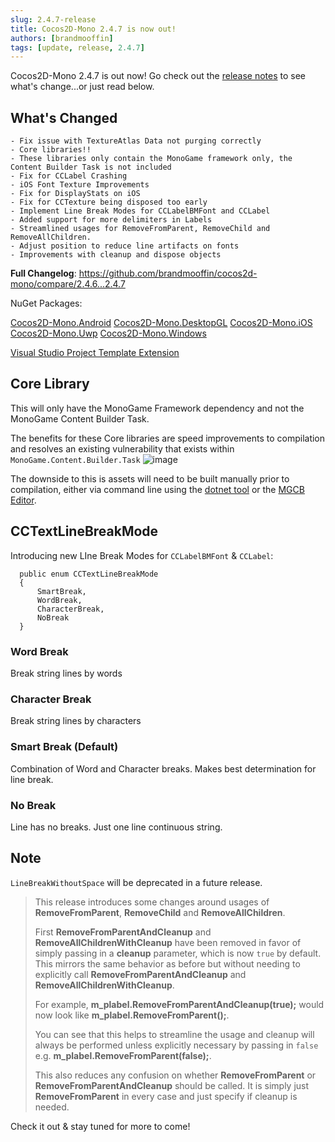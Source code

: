 ```yaml
---
slug: 2.4.7-release
title: Cocos2D-Mono 2.4.7 is now out!
authors: [brandmooffin]
tags: [update, release, 2.4.7]
---
```


Cocos2D-Mono 2.4.7 is out now! Go check out the [release notes](https://github.com/brandmooffin/cocos2d-mono/releases/tag/2.4.7) to see what's change...or just read below.

## What's Changed
    - Fix issue with TextureAtlas Data not purging correctly
    - Core libraries!! 
    - These libraries only contain the MonoGame framework only, the Content Builder Task is not included
    - Fix for CCLabel Crashing
    - iOS Font Texture Improvements
    - Fix for DisplayStats on iOS
    - Fix for CCTexture being disposed too early
    - Implement Line Break Modes for CCLabelBMFont and CCLabel
    - Added support for more delimiters in Labels
    - Streamlined usages for RemoveFromParent, RemoveChild and RemoveAllChildren.
    - Adjust position to reduce line artifacts on fonts
    - Improvements with cleanup and dispose objects

**Full Changelog**: https://github.com/brandmooffin/cocos2d-mono/compare/2.4.6...2.4.7

NuGet Packages:

[Cocos2D-Mono.Android](https://www.nuget.org/packages/Cocos2D-Mono.Android/)
[Cocos2D-Mono.DesktopGL](https://www.nuget.org/packages/Cocos2D-Mono.DesktopGL/)
[Cocos2D-Mono.iOS](https://www.nuget.org/packages/Cocos2D-Mono.iOS/)
[Cocos2D-Mono.Uwp](https://www.nuget.org/packages/Cocos2D-Mono.Uwp/)
[Cocos2D-Mono.Windows](https://www.nuget.org/packages/Cocos2D-Mono.Windows/)

[Visual Studio Project Template Extension](https://marketplace.visualstudio.com/items?itemName=Cocos2D-MonoTeamBrokenWallsStudios.cocos2dmonoprojecttemplates)

## Core Library
This will only have the MonoGame Framework dependency and not the MonoGame Content Builder Task. 

The benefits for these Core libraries are speed improvements to compilation and resolves an existing vulnerability that exists within `MonoGame.Content.Builder.Task`
![image](https://github.com/brandmooffin/cocos2d-mono/assets/1774581/6d869242-8d2a-4343-90ec-0372f4293b72)

The downside to this is assets will need to be built manually prior to compilation, either via command line using the [dotnet tool](https://monogame.net/articles/tools/mgcb.html) or the [MGCB Editor](https://monogame.net/articles/tools/mgcb_editor.html).

## CCTextLineBreakMode

Introducing new LIne Break Modes for `CCLabelBMFont` & `CCLabel`:
```
  public enum CCTextLineBreakMode
  {
      SmartBreak,
      WordBreak,
      CharacterBreak,
      NoBreak
  }
```

### Word Break
Break string lines by words

### Character Break
Break string lines by characters

### Smart Break (Default)
Combination of Word and Character breaks. Makes best determination for line break.

### No Break
Line has no breaks. Just one line continuous string.


## Note
`LineBreakWithoutSpace` will be deprecated in a future release.

> This release introduces some changes around usages of **RemoveFromParent**, **RemoveChild** and **RemoveAllChildren**.
> 
> First **RemoveFromParentAndCleanup** and **RemoveAllChildrenWithCleanup** have been removed in favor of simply passing in a **cleanup** parameter, which is now `true` by default. This mirrors the same behavior as before but without needing to explicitly call **RemoveFromParentAndCleanup** and **RemoveAllChildrenWithCleanup**.
> 
> For example, **m_plabel.RemoveFromParentAndCleanup(true);** would now look like **m_plabel.RemoveFromParent();**.
> 
> You can see that this helps to streamline the usage and cleanup will always be performed unless explicitly necessary by passing in `false` e.g. **m_plabel.RemoveFromParent(false);**.
> 
> This also reduces any confusion on whether **RemoveFromParent** or **RemoveFromParentAndCleanup** should be called. It is simply just **RemoveFromParent** in every case and just specify if cleanup is needed.

Check it out & stay tuned for more to come!